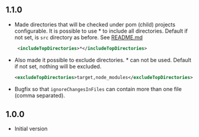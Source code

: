 ## 1.1.0
- Made directories that will be checked under pom (child) projects configurable. It is possible to use * to include all directories. Default if not set, is `src` directory as before. See [README.md](README.md)
     ```xml
      <includeTopDirectories>*</includeTopDirectories>
- Also made it possible to exclude directories. * can not be used. Default if not set, nothing will be excluded.
    ```xml
    <excludeTopDirectories>target,node_modules</excludeTopDirectories>
- Bugfix so that `ignoreChangesInFiles` can contain more than one file (comma separated).

## 1.0.0
- Initial version
